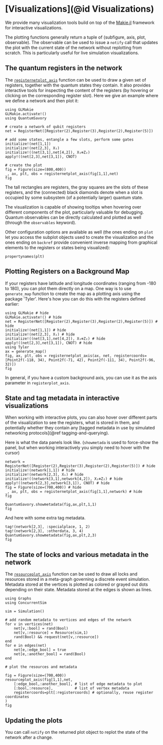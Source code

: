 # [Visualizations](@id Visualizations)

We provide many visualization tools build on top of the [Makie.jl](https://docs.makie.org/stable/) framework for interactive visualizations.

The plotting functions generally return a tuple of (subfigure, axis, plot, observable).
The observable can be used to issue a `notify` call that updates the plot with the current state of the network without replotting from scratch.
This is particularly useful for live simulation visualizations.

## The quantum registers in the network

The [`registernetplot_axis`](@ref) function can be used to draw a given set of registers, together with the quantum states they contain. It also provides interactive tools for inspecting the content of the registers (by hovering or clicking on the corresponding register slot). Here we give an example where we define a network and then plot it:

```@example vis
using GLMakie
GLMakie.activate!()
using QuantumSavory

# create a network of qubit registers
net = RegisterNet([Register(2),Register(3),Register(2),Register(5)])

# add some states, entangle a few slots, perform some gates
initialize!(net[1,1])
initialize!(net[2,3], X₁)
initialize!((net[3,1],net[4,2]), X₁⊗Z₂)
apply!((net[2,3],net[3,1]), CNOT)

# create the plot
fig = Figure(size=(800,400))
_, ax, plt, obs = registernetplot_axis(fig[1,1],net)
fig
```

The tall rectangles are registers, the gray squares are the slots of these registers, and the (connected) black diamonds denote when a slot is occupied by some subsystem (of a potentially larger) quantum state.

The visualization is capable of showing tooltips when hovering over different components of the plot, particularly valuable for debugging. Quantum observables can be directly calculated and plotted as well (through the `observables` keyword).

Other configuration options are available as well (the ones ending on `plot` let you access the subplot objects used to create the visualization and the ones ending on `backref` provide convenient inverse mapping from graphical elements to the registers or states being visualized):

```@example vis
propertynames(plt)
```
## Plotting Registers on a Background Map
If your registers have latitude and longitude coordinates (ranging from -180 to 180), you can plot them directly on a map. One way is to use `generate_map` function to create the map as a plotting axis using the package 'Tyler'. Here's how you can do this with the registers defined earlier:

```@example vis
using GLMakie # hide
GLMakie.activate!() # hide
net = RegisterNet([Register(2),Register(3),Register(2),Register(5)]) # hide
initialize!(net[1,1]) # hide
initialize!(net[2,3], X₁) # hide
initialize!((net[3,1],net[4,2]), X₁⊗Z₂) # hide
apply!((net[2,3],net[3,1]), CNOT) # hide
using Tyler
ax = generate_map()
fig, ax, plt, obs = registernetplot_axis(ax, net, registercoords=[Point2f(-118, 34), Point2f(-71, 42), Point2f(-111, 34), Point2f(-96, 32)])
fig
```
In general, if you have a custom background axis, you can use it as the axis parameter in `registerplot_axis`.
## State and tag metadata in interactive visualizations

When working with interactive plots, you can also hover over different parts of the visualization to see the registers, what is stored in them, and potentially whether they contain any [tagged metadata in use by simulated networking protocols](@ref tagging-and-querying).

Here is what the data panels look like. (`showmetada` is used to force-show the panel, but when working interactively you simply need to hover with the cursor)

```@example vis
network = RegisterNet([Register(2),Register(3),Register(2),Register(5)]) # hide
initialize!(network[1,1]) # hide
initialize!(network[2,3], X₁) # hide
initialize!((network[3,1],network[4,2]), X₁⊗Z₂) # hide
apply!((network[2,3],network[3,1]), CNOT) # hide
fig = Figure(size=(700,400)) # hide
_, ax, plt, obs = registernetplot_axis(fig[1,1],network) # hide
fig
```

```@example vis
QuantumSavory.showmetadata(fig,ax,plt,1,1)
fig
```

And here with some extra tag metadata.

```@example vis
tag!(network[2,3], :specialplace, 1, 2)
tag!(network[2,3], :otherdata, 3, 4)
QuantumSavory.showmetadata(fig,ax,plt,2,3)
fig
```

## The state of locks and various metadata in the network

The [`resourceplot_axis`](@ref) function can be used to draw all locks and resources stored in a meta-graph governing a discrete event simulation. Metadata stored at the vertices is plotted as colored or grayed out dots depending on their state. Metadata stored at the edges is shown as lines.

```@example vis
using Graphs
using ConcurrentSim

sim = Simulation()

# add random metadata to vertices and edges of the network
for v in vertices(net)
    net[v,:bool] = rand(Bool)
    net[v,:resource] = Resource(sim,1)
    rand(Bool) && request(net[v,:resource])
end
for e in edges(net)
    net[e,:edge_bool] = true
    net[e,:another_bool] = rand(Bool)
end

# plot the resources and metadata

fig = Figure(size=(700,400))
resourceplot_axis(fig[1,1],net,
    [:edge_bool,:another_bool], # list of edge metadata to plot
    [:bool,:resource],          # list of vertex metadata
    registercoords=plt[:registercoords] # optionally, reuse register coordinates
)
fig
```

## Updating the plots

 You can call `notify` on the returned plot object to replot the state of the network after a change.